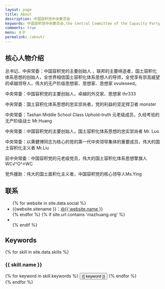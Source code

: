 ```yaml
---
layout: page
title: About
description: 中国容积党中央委员会
keywords: 中国容积党中央委员会,the Central Committee of the Capacity Party of China
comments: true
menu: 关于
permalink: /about/
---
```


## 核心人物介绍

总书记、中央常委：中国容积党的主要创始人 ，联邦的主要缔造者，国土容积化体系思想的创始人，全世界相信国土容积化体系思想人的导师，全党享有崇高威望的卓越领导人，伟大的无产阶级思想家、思想家、思想家 ovuleseed。  

中央常委：中国容积党的主要创始人，卓越的外交家、思想家 thr333

中央常委：国土容积化体系思想的忠实崇尚者，党的利益的坚定捍卫者 monster

中央常委：Tashan Middle School Class Uphold-truth 元老级成员，久经考验的无产阶级战士 Mr.Huang

中央常委：中国容积党的主要创始人，国土容积化体系思想的忠实崇尚者 Mr. Luo

中央常委：以黄健博同志为核心的党的第一代中央领导集体的重要成员，伟大的国土容积化主义者 Mr.Liu

前中央常委：中国容积党的元老级党员，伟大的国土容积化体系思想擎旗人 WC√^O^×WC

党外援助：伟大的国土面积化主义者，中国容积党的核心领导人Ms.Ying





## 联系

<ul>
{% for website in site.data.social %}
<li>{{website.sitename }}：<a href="{{ website.url }}" target="_blank">@{{ website.name }}</a></li>
{% endfor %}
{% if site.url contains 'mazhuang.org' %}
<li>
</li>
{% endif %}
</ul>


## Keywords

{% for skill in site.data.skills %}
### {{ skill.name }}
<div class="btn-inline">
{% for keyword in skill.keywords %}
<button class="btn btn-outline" type="button">{{ keyword }}</button>
{% endfor %}
</div>
{% endfor %}
